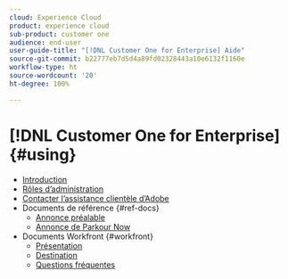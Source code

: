 ```yaml
---
cloud: Experience Cloud
product: experience cloud
sub-product: customer one
audience: end-user
user-guide-title: "[!DNL Customer One for Enterprise] Aide"
source-git-commit: b22777eb7d5d4a89fd02328443a10e6132f1160e
workflow-type: ht
source-wordcount: '20'
ht-degree: 100%

---
```



# [!DNL Customer One for Enterprise] {#using}

+ [Introduction](home.md)
+ [Rôles d’administration](admin-roles.md)
+ [Contacter l’assistance clientèle d’Adobe](customer-care.md)
+ Documents de référence {#ref-docs}
   + [Annonce préalable](intro-customer-support.md)
   + [Annonce de Parkour Now](parkour-now.md)
+ Documents Workfront {#workfront}
   + [Présentation](overview.md)
   + [Destination](landing.md)
   + [Questions fréquentes](faq.md)
